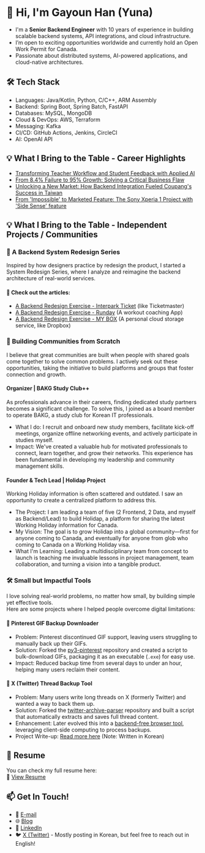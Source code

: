# 👋 Hi, I'm Gayoun Han (Yuna)  

* I'm a **Senior Backend Engineer** with 10 years of experience in building scalable backend systems, API integrations, and cloud infrastructure.  
* I’m open to exciting opportunities worldwide and currently hold an Open Work Permit for Canada.
* Passionate about distributed systems, AI-powered applications, and cloud-native architectures.

## 🛠 Tech Stack
* Languages: Java/Kotlin, Python, C/C++, ARM Assembly
* Backend: Spring Boot, Spring Batch, FastAPI
* Databases: MySQL, MongoDB
* Cloud & DevOps: AWS, Terraform  
* Messaging: Kafka
* CI/CD: GitHub Actions, Jenkins, CircleCI
* AI: OpenAI API

## 💡 What I Bring to the Table - Career Highlights
* [Transforming Teacher Workflow and Student Feedback with Applied AI](projects/04-jangmoon-feedback.md)
* [From 8.4% Failure to 95% Growth: Solving a Critical Business Flaw](projects/03-coupang-lg.md)
* [Unlocking a New Market: How Backend Integration Fueled Coupang's Success in Taiwan](projects/02-coupang-tw.md)
* [From 'Impossible' to Marketed Feature: The Sony Xperia 1 Project with 'Side Sense' feature](projects/01-samsung-sony-xperia1-sidesense.md)

## 💡 What I Bring to the Table - Independent Projects / Communities
### 📐 A Backend System Redesign Series
Inspired by how designers practice by redesign the product, I started a System Redesign Series, where I analyze and reimagine the backend architecture of real-world services.

#### 🔗 Check out the articles:
- [A Backend Redesign Exercise - Interpark Ticket](https://gayuna.github.io/system%20design%20english/eng-system-design-interpark/) (like Ticketmaster)
- [A Backend Redesign Exercise - Runday](https://gayuna.github.io/system%20design%20english/eng-system-design-runday/) (A workout coaching App)
- [A Backend Redesign Exercise - MY BOX](https://gayuna.github.io/system%20design%20english/eng-system-design-mybox/) (A personal cloud storage service, like Dropbox)

### 🌱 Building Communities from Scratch
I believe that great communities are built when people with shared goals come together to solve common problems. I actively seek out these opportunities, taking the initiative to build platforms and groups that foster connection and growth.

#### Organizer | BAKG Study Club++
As professionals advance in their careers, finding dedicated study partners becomes a significant challenge. To solve this, I joined as a board member to operate BAKG, a study club for Korean IT professionals.

* What I do: I recruit and onboard new study members, facilitate kick-off meetings, organize offline networking events, and actively participate in studies myself.
* Impact: We've created a valuable hub for motivated professionals to connect, learn together, and grow their networks. This experience has been fundamental in developing my leadership and community management skills.

#### Founder & Tech Lead | Holidap Project
Working Holiday information is often scattered and outdated. I saw an opportunity to create a centralized platform to address this.

* The Project: I am leading a team of five (2 Frontend, 2 Data, and myself as Backend/Lead) to build Holidap, a platform for sharing the latest Working Holiday information for Canada.
* My Vision: The goal is to grow Holidap into a global community—first for anyone coming to Canada, and eventually for anyone from glob who coming to Canada on a Working Holiday visa.
* What I'm Learning: Leading a multidisciplinary team from concept to launch is teaching me invaluable lessons in project management, team collaboration, and turning a vision into a tangible product.

### 🛠 Small but Impactful Tools
I love solving real-world problems, no matter how small, by building simple yet effective tools.  
Here are some projects where I helped people overcome digital limitations:

#### 📌 Pinterest GIF Backup Downloader
* Problem: Pinterest discontinued GIF support, leaving users struggling to manually back up their GIFs.  
* Solution: Forked the [py3-pinterest](https://github.com/bstoilov/py3-pinterest) repository and created a script to bulk-download GIFs, packaging it as an executable (`.exe`) for easy use.  
* Impact: Reduced backup time from several days to under an hour, helping many users reclaim their content.  

#### 📌 X (Twitter) Thread Backup Tool
* Problem: Many users write long threads on X (formerly Twitter) and wanted a way to back them up.  
* Solution: Forked the [twitter-archive-parser](https://github.com/timhutton/twitter-archive-parser) repository and built a script that automatically extracts and saves full thread content.  
* Enhancement: Later evolved this into a [backend-free browser tool](https://gayuna.github.io/tweet-processor/), leveraging client-side computing to process backups.  
* Project Write-up: [Read more here](https://gayuna.github.io/llm/thread-backup/) (Note: Written in Korean)

## 📄 Resume
You can check my full resume here:  
🔗 [View Resume](https://docs.google.com/document/d/1sdeyhAOx-hn4IkdCEzCOlXfhcIQ1mrfg7L86qlYMG5c/edit?usp=sharing)

## 📫 Get In Touch!
- 💌 [E-mail](mailto:hello.gayuna@gmail.com)
- 🌐 [Blog](https://gayuna.github.io/tags/#english)
- 🔗 [LinkedIn](https://linkedin.com/in/gayuna)
- 🐦 [X (Twitter)](http://twitter.com/hello_gayuna) - Mostly posting in Korean, but feel free to reach out in English!
